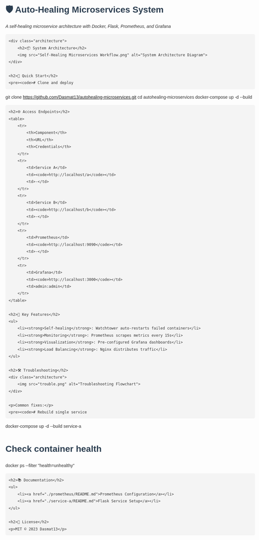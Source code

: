 <!DOCTYPE html>
<html>
<head>
    <title>Auto-Healing Microservices System</title>
    <style>
        body {
            font-family: Arial, sans-serif;
            line-height: 1.6;
            max-width: 800px;
            margin: 0 auto;
            padding: 20px;
            color: #333;
        }
        h1, h2, h3 {
            color: #2c3e50;
        }
        code {
            background: #f4f4f4;
            padding: 2px 5px;
            border-radius: 3px;
            font-family: monospace;
        }
        pre {
            background: #f4f4f4;
            padding: 10px;
            border-radius: 5px;
            overflow-x: auto;
        }
        table {
            width: 100%;
            border-collapse: collapse;
            margin: 20px 0;
        }
        th, td {
            border: 1px solid #ddd;
            padding: 8px;
            text-align: left;
        }
        th {
            background-color: #f2f2f2;
        }
        img {
            max-width: 100%;
        }
        .architecture {
            text-align: center;
            margin: 20px 0;
        }
    </style>
</head>
<body>
    <h1>🛡️ Auto-Healing Microservices System</h1>
    <p><em>A self-healing microservice architecture with Docker, Flask, Prometheus, and Grafana</em></p>

    <div class="architecture">
        <h2>📦 System Architecture</h2>
        <img src="Self-Healing Microservices Workflow.png" alt="System Architecture Diagram">
    </div>

    <h2>🚀 Quick Start</h2>
    <pre><code># Clone and deploy
git clone https://github.com/Dasmat13/autohealing-microservices.git
cd autohealing-microservices
docker-compose up -d --build</code></pre>

    <h2>🌐 Access Endpoints</h2>
    <table>
        <tr>
            <th>Component</th>
            <th>URL</th>
            <th>Credentials</th>
        </tr>
        <tr>
            <td>Service A</td>
            <td><code>http://localhost/a</code></td>
            <td>-</td>
        </tr>
        <tr>
            <td>Service B</td>
            <td><code>http://localhost/b</code></td>
            <td>-</td>
        </tr>
        <tr>
            <td>Prometheus</td>
            <td><code>http://localhost:9090</code></td>
            <td>-</td>
        </tr>
        <tr>
            <td>Grafana</td>
            <td><code>http://localhost:3000</code></td>
            <td>admin:admin</td>
        </tr>
    </table>

    <h2>🔧 Key Features</h2>
    <ul>
        <li><strong>Self-healing</strong>: Watchtower auto-restarts failed containers</li>
        <li><strong>Monitoring</strong>: Prometheus scrapes metrics every 15s</li>
        <li><strong>Visualization</strong>: Pre-configured Grafana dashboards</li>
        <li><strong>Load Balancing</strong>: Nginx distributes traffic</li>
    </ul>

    <h2>🛠️ Troubleshooting</h2>
    <div class="architecture">
        <img src="trouble.png" alt="Troubleshooting Flowchart">
    </div>
    
    <p>Common fixes:</p>
    <pre><code># Rebuild single service
docker-compose up -d --build service-a

# Check container health
docker ps --filter "health=unhealthy"</code></pre>

    <h2>📚 Documentation</h2>
    <ul>
        <li><a href="./prometheus/README.md">Prometheus Configuration</a></li>
        <li><a href="./service-a/README.md">Flask Service Setup</a></li>
    </ul>

    <h2>📜 License</h2>
    <p>MIT © 2023 Dasmat13</p>
</body>
</html>
